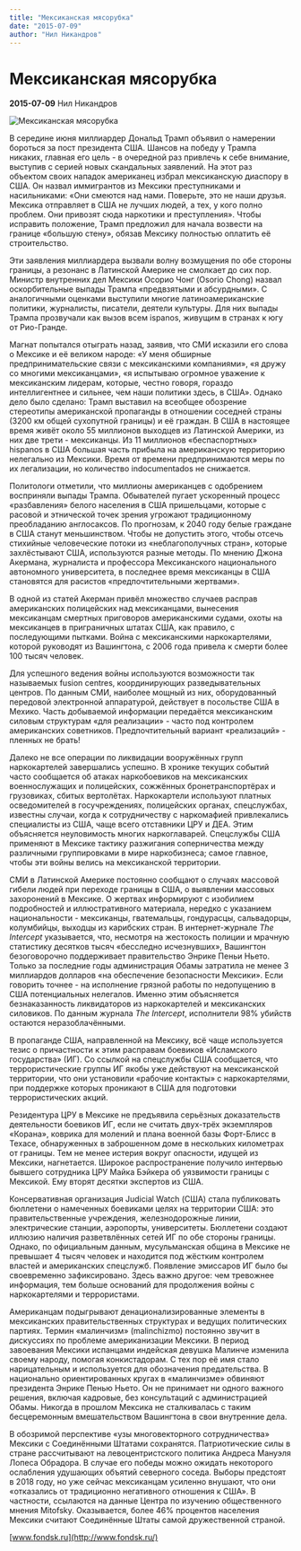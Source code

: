 ```yaml
---
title: "Мексиканская мясорубка"
date: "2015-07-09"
author: "Нил Никандров"
---
```


# Мексиканская мясорубка

**2015-07-09** Нил Никандров

![Мексиканская мясорубка](http://fotos.eluniversal.com.mx/img/2009/09/decomisos1.jpg)

В середине июня миллиардер Дональд Трамп объявил о намерении бороться за пост президента США. Шансов на победу у Трампа никаких, главная его цель - в очередной раз привлечь к себе внимание, выступив с серией новых скандальных заявлений. На этот раз объектом своих нападок американец избрал мексиканскую диаспору в США. Он назвал иммигрантов из Мексики преступниками и насильниками: «Они смеются над нами. Поверьте, это не наши друзья. Мексика отправляет в США не лучших людей, а тех, у кого полно проблем. Они привозят сюда наркотики и преступления». Чтобы исправить положение, Трамп предложил для начала возвести на границе «большую стену», обязав Мексику полностью оплатить её строительство.

Эти заявления миллиардера вызвали волну возмущения по обе стороны границы, а резонанс в Латинской Америке не смолкает до сих пор. Министр внутренних дел Мексики Осорио Чонг (Osorio Chong) назвал оскорбительные выпады Трампа «предвзятыми и абсурдными». С аналогичными оценками выступили многие латиноамериканские политики, журналисты, писатели, деятели культуры. Для них выпады Трампа прозвучали как вызов всем ispanos, живущим в странах к югу от Рио-Гранде.

Магнат попытался отыграть назад, заявив, что СМИ исказили его слова о Мексике и её великом народе: «У меня обширные предпринимательские связи с мексиканскими компаниями», «я дружу со многими мексиканцами», «я испытываю огромное уважение к мексиканским лидерам, которые, честно говоря, гораздо интеллигентнее и сильнее, чем наши политики здесь, в США». Однако дело было сделано: Трамп выставил на всеобщее обозрение стереотипы американской пропаганды в отношении соседней страны (3200 км общей сухопутной границы) и её граждан. В США в настоящее время живёт около 55 миллионов выходцев из Латинской Америки, из них две трети - мексиканцы. Из 11 миллионов «беспаспортных» hispanos в США большая часть прибыла на американскую территорию нелегально из Мексики. Время от времени предпринимаются меры по их легализации, но количество indocumentados не снижается.

Политологи отметили, что миллионы американцев с одобрением восприняли выпады Трампа. Обывателей пугает ускоренный процесс «разбавления» белого населения в США пришельцами, которые с расовой и этнической точек зрения угрожают традиционному преобладанию англосаксов. По прогнозам, к 2040 году белые граждане в США станут меньшинством. Чтобы не допустить этого, чтобы отсечь стихийные человеческие потоки из «неблагополучных стран», которые захлёстывают США, используются разные методы. По мнению Джона Акермана, журналиста и профессора Мексиканского национального автономного университета, в последнее время мексиканцы в США становятся для расистов «предпочтительными жертвами».

В одной из статей Акерман привёл множество случаев расправ американских полицейских над мексиканцами, вынесения мексиканцам смертных приговоров американскими судами, охоты на мексиканцев в приграничных штатах США, как правило, с последующими пытками. Война с мексиканскими наркокартелями, которой руководят из Вашингтона, с 2006 года привела к смерти более 100 тысяч человек.

Для успешного ведения войны используются возможности так называемых fusion centres, координирующих разведывательных центров. По данным СМИ, наиболее мощный из них, оборудованный передовой электронной аппаратурой, действует в посольстве США в Мехико. Часть добываемой информации передаётся мексиканским силовым структурам «для реализации» - часто под контролем американских советников. Предпочтительный вариант «реализаций» - пленных не брать!

Далеко не все операции по ликвидации вооружённых групп наркокартелей завершались успешно. В хронике текущих событий часто сообщается об атаках наркобоевиков на мексиканских военнослужащих и полицейских, сожжённых бронетранспортёрах и грузовиках, сбитых вертолётах. Наркокартели используют платных осведомителей в госучреждениях, полицейских органах, спецслужбах, известны случаи, когда к сотрудничеству с наркомафией привлекались специалисты из США, чаще всего отставники ЦРУ и ДЕА. Этим объясняется неуловимость многих наркоглаварей. Спецслужбы США применяют в Мексике тактику разжигания соперничества между различными группировками в мире наркобизнеса; самое главное, чтобы эти войны велись на мексиканской территории.

СМИ в Латинской Америке постоянно сообщают о случаях массовой гибели людей при переходе границы в США, о выявлении массовых захоронений в Мексике. О жертвах информируют с изобилием подробностей и иллюстративного материала, нередко с указанием национальности - мексиканцы, гватемальцы, гондурасцы, сальвадорцы, колумбийцы, выходцы из карибских стран. В интернет-журнале *The Intercept* указывается, что, несмотря на жестокость полиции и мрачную статистику десятков тысяч «бесследно исчезнувших», Вашингтон безоговорочно поддерживает правительство Энрике Пеньи Ньето. Только за последние годы администрация Обамы затратила не менее 3 миллиардов долларов «на обеспечение безопасности Мексики». Если говорить точнее - на исполнение грязной работы по недопущению в США потенциальных нелегалов. Именно этим объясняется безнаказанность ликвидаторов из наркокартелей и мексиканских силовиков. По данным журнала *The Intercept*, исполнители 98% убийств остаются неразоблачёнными.

В пропаганде США, направленной на Мексику, всё чаще используется тезис о причастности к этим расправам боевиков «Исламского государства» (ИГ). Со ссылкой на спецслужбы США сообщается, что террористические группы ИГ якобы уже действуют на мексиканской территории, что они установили «рабочие контакты» с наркокартелями, при поддержке которых проникают в США для подготовки террористических акций.

Резидентура ЦРУ в Мексике не предъявила серьёзных доказательств деятельности боевиков ИГ, если не считать двух-трёх экземпляров «Корана», коврика для молений и плана военной базы Форт-Блисс в Техасе, обнаруженных в заброшенном доме в нескольких километрах от границы. Тем не менее истерия вокруг опасности, идущей из Мексики, нагнетается. Широкое распространение получило интервью бывшего сотрудника ЦРУ Майка Бэйкера об уязвимости границы с Мексикой. Ему вторят десятки экспертов из США.

Консервативная организация Judicial Watch (США) стала публиковать бюллетени о намеченных боевиками целях на территории США: это правительственные учреждения, железнодорожные линии, электрические станции, аэропорты, университеты. Бюллетени создают иллюзию наличия разветвлённых сетей ИГ по обе стороны границы. Однако, по официальным данным, мусульманская община в Мексике не превышает 4 тысяч человек и находится под жёстким контролем властей и американских спецслужб. Появление эмиссаров ИГ было бы своевременно зафиксировано. Здесь важно другое: чем тревожнее информация, тем больше оснований для продолжения войны с наркокартелями и террористами.

Американцам подыгрывают денационализированные элементы в мексиканских правительственных структурах и ведущих политических партиях. Термин «малинчизм» (malinchizmo) постоянно звучит в дискуссиях по проблеме американизации Мексики. В период завоевания Мексики испанцами индейская девушка Малинче изменила своему народу, помогая конкистадорам. С тех пор её имя стало нарицательным и используется для обозначения предательства. В национально ориентированных кругах в «малинчизме» обвиняют президента Энрике Пенью Ньето. Он не принимает ни одного важного решения, включая кадровые, без консультаций с администрацией Обамы. Никогда в прошлом Мексика не сталкивалась с таким бесцеремонным вмешательством Вашингтона в свои внутренние дела.

В обозримой перспективе «узы многовекторного сотрудничества» Мексики с Соединёнными Штатами сохранятся. Патриотические силы в стране рассчитывают на левоцентристского политика Андреса Мануэля Лопеса Обрадора. В случае его победы можно ожидать некоторого ослабления удушающих объятий северного соседа. Выборы предстоят в 2018 году, но уже сейчас мексиканцам усиленно внушают, что они «отказались от традиционно негативного отношения к США». В частности, ссылаются на данные Центра по изучению общественного мнения Mitofsky. Оказывается, более 46% процентов населения Мексики считают Соединённые Штаты самой дружественной страной.

[www.fondsk.ru](http://www.fondsk.ru/)